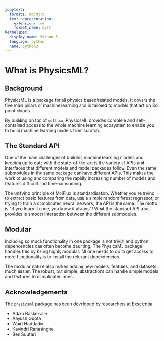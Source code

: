 ```yaml
---
jupytext:
  formats: md:myst
  text_representation:
    extension: .md
    format_name: myst
kernelspec:
  display_name: Python 3
  language: python
  name: python3
---
```


# What is PhysicsML?

## Background

PhysicsML is a package for all physics based/related models. It covers the five main pillars of machine learning and is
tailored to models that act on 3d point clouds.

By building on top of [``molflux``](https://exscientia.github.io/molflux/index.html), PhysicsML provides complete and
self-contained access to the whole machine learning ecosystem to enable you to build machine learning models from scratch.

## The Standard API

One of the main challenges of building machine learning models and keeping up to date with the state-of-the-art is the
variety of APIs and interfaces that different models and model packages follow. Even the same submodules in the same
package can have different APIs. This makes the work of using and comparing the rapidly increasing number of models and
features difficult and time-consuming.

The unifying principle of MolFlux is standardisation. Whether you're trying to extract basic features from data, use a
simple random forest regressor, or trying to train a complicated neural network, the API is the same. The motto is "if
you learn it once, you know it always"! What the standard API also provides is smooth interaction between the different
submodules.

## Modular

Including so much functionality in one package is not trivial and python dependencies can often become daunting. The
PhysicsML package handles this by being highly modular. All one needs to do to get access to more functionality is to install
the relevant dependencies.

The modular nature also makes adding new models, features, and datasets much easier. The robust, but simple, abstractions
can handle simple models and features to complicated ones.

## Acknowledgements

The ``physicsml`` package has been developed by researchers at Exscientia

* Adam Baskerville
* Aayush Gupta
* Ward Haddadin
* Kavindri Ranasinghe
* Ben Suutari

